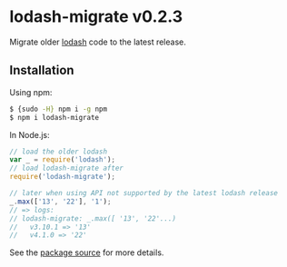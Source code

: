 # lodash-migrate v0.2.3

Migrate older [lodash](https://lodash.com/) code to the latest release.

## Installation

Using npm:

```bash
$ {sudo -H} npm i -g npm
$ npm i lodash-migrate
```

In Node.js:

```js
// load the older lodash
var _ = require('lodash');
// load lodash-migrate after
require('lodash-migrate');

// later when using API not supported by the latest lodash release
_.max(['13', '22'], '1');
// => logs:
// lodash-migrate: _.max([ '13', '22'...)
//   v3.10.1 => '13'
//   v4.1.0 => '22'
```

See the [package source](https://github.com/lodash/lodash-migrate/tree/0.2.3) for more details.
